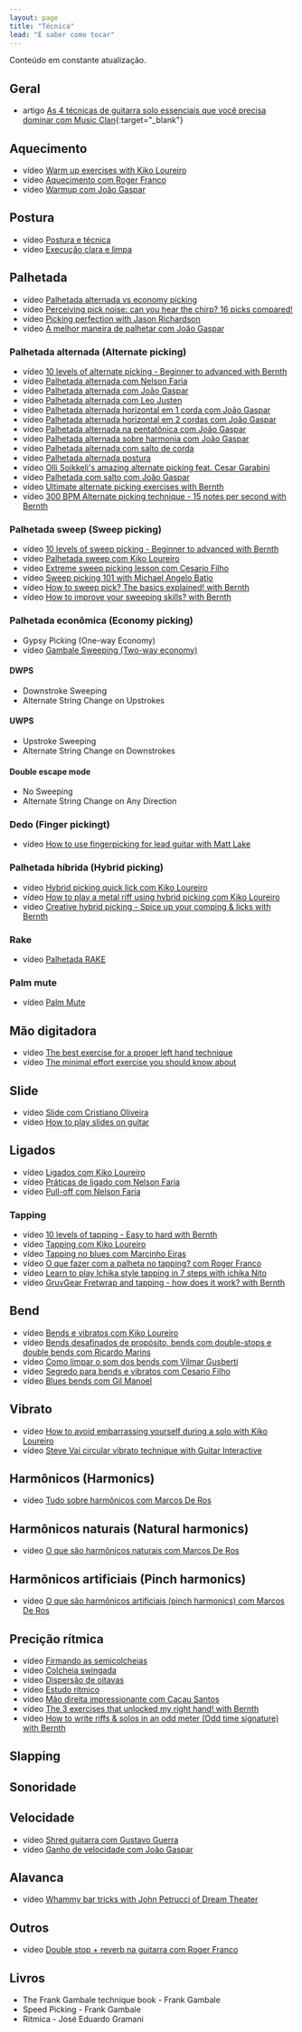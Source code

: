 ```yaml
---
layout: page
title: "Técnica"
lead: "É saber como tocar"
---
```


<div class="alert alert-primary" role="alert">
  Conteúdo em constante atualização.
</div>

## Geral

* <span class="badge badge-success">artigo</span> [As 4 técnicas de guitarra solo essenciais que você precisa dominar com Music Clan](https://musicclan.com.br/blog/tecnicas-de-guitarra-solo-essenciais/){:target="_blank"}

## Aquecimento

* <span class="badge badge-primary">vídeo</span> [Warm up exercises with Kiko Loureiro](warm-up/)
* <span class="badge badge-primary">vídeo</span> [Aquecimento com Roger Franco](warm-up/roger-franco/)
* <span class="badge badge-primary">vídeo</span> [Warmup com João Gaspar](warm-up/joao-gaspar/)

## Postura

* <span class="badge badge-primary">vídeo</span> [Postura e técnica](posture/)
* <span class="badge badge-primary">vídeo</span> [Execução clara e limpa](posture/execution/)

## Palhetada

* <span class="badge badge-primary">vídeo</span> [Palhetada alternada vs economy picking](picking/general/alternate-economy/)
* <span class="badge badge-primary">vídeo</span> [Perceiving pick noise: can you hear the chirp? 16 picks compared!](picking/general/chirp/)
* <span class="badge badge-primary">vídeo</span> [Picking perfection with Jason Richardson](picking/general/perfect/)
* <span class="badge badge-primary">vídeo</span> [A melhor maneira de palhetar com João Gaspar](picking/general/best/)

### Palhetada alternada (Alternate picking)

* <span class="badge badge-primary">vídeo</span> [10 levels of alternate picking - Beginner to advanced with Bernth](picking/alternate/10-levels/)
* <span class="badge badge-primary">vídeo</span> [Palhetada alternada com Nelson Faria](picking/alternate/nelson-faria/)
* <span class="badge badge-primary">vídeo</span> [Palhetada alternada com João Gaspar](picking/alternate/joao-gaspar/)
* <span class="badge badge-primary">vídeo</span> [Palhetada alternada com Leo Justen](picking/alternate/leo-justen/)
* <span class="badge badge-primary">vídeo</span> [Palhetada alternada horizontal em 1 corda com João Gaspar](picking/alternate/horizontal/1/)
* <span class="badge badge-primary">vídeo</span> [Palhetada alternada horizontal em 2 cordas com João Gaspar](picking/alternate/horizontal/2/)
* <span class="badge badge-primary">vídeo</span> [Palhetada alternada na pentatônica com João Gaspar](picking/alternate/pentatonic/)
* <span class="badge badge-primary">vídeo</span> [Palhetada alternada sobre harmonia com João Gaspar](picking/alternate/harmony/)
* <span class="badge badge-primary">vídeo</span> [Palhetada alternada com salto de corda](picking/alternate/string-skip/)
* <span class="badge badge-primary">vídeo</span> [Palhetada alternada postura](picking/alternate/posture/)
* <span class="badge badge-primary">vídeo</span> [Olli Soikkeli's amazing alternate picking feat. Cesar Garabini](picking/alternate/troy-grady/olli-soikkeli/)
* <span class="badge badge-primary">vídeo</span> [Palhetada com salto com João Gaspar](picking/alternate/joao-gaspar/skip/)
* <span class="badge badge-primary">vídeo</span> [Ultimate alternate picking exercises with Bernth](picking/alternate/bernth/)
* <span class="badge badge-primary">vídeo</span> [300 BPM Alternate picking technique - 15 notes per second with Bernth](picking/alternate/bernth/300/)


### Palhetada sweep (Sweep picking)

* <span class="badge badge-primary">vídeo</span> [10 levels of sweep picking - Beginner to advanced with Bernth](picking/sweep/bernth/10-levels/)
* <span class="badge badge-primary">vídeo</span> [Palhetada sweep com Kiko Loureiro](picking/sweep/kiko-loureiro/)
* <span class="badge badge-primary">vídeo</span> [Extreme sweep picking lesson com Cesario Filho](picking/sweep/cesario-filho/)
* <span class="badge badge-primary">vídeo</span> [Sweep picking 101 with Michael Angelo Batio](picking/sweep/michael-angelo-batio/)
* <span class="badge badge-primary">vídeo</span> [How to sweep pick? The basics explained! with Bernth](picking/sweep/bernth/basics/)
* <span class="badge badge-primary">vídeo</span> [How to improve your sweeping skills? with Bernth](picking/sweep/bernth/improve/)

### Palhetada econômica (Economy picking)

* Gypsy Picking (One-way Economy)
* <span class="badge badge-primary">vídeo</span> [Gambale Sweeping (Two-way economy)](picking/economy/gambale-sweeping/)

#### DWPS

* Downstroke Sweeping
* Alternate String Change on Upstrokes

#### UWPS

* Upstroke Sweeping
* Alternate String Change on Downstrokes

#### Double escape mode

* No Sweeping
* Alternate String Change on Any Direction

### Dedo (Finger pickingt)

* <span class="badge badge-primary">vídeo</span> [How to use fingerpicking for lead guitar with Matt Lake](picking/finger/)

### Palhetada híbrida (Hybrid picking)

* <span class="badge badge-primary">vídeo</span> [Hybrid picking quick lick com Kiko Loureiro](picking/hybrid/quick-lick/)
* <span class="badge badge-primary">vídeo</span> [How to play a metal riff using hybrid picking com Kiko Loureiro](picking/hybrid/metal-riff/)
* <span class="badge badge-primary">vídeo</span> [Creative hybrid picking - Spice up your comping & licks with Bernth](picking/hybrid/bernth/)

### Rake

* <span class="badge badge-primary">vídeo</span> [Palhetada RAKE](picking/rake/)

### Palm mute

* <span class="badge badge-primary">vídeo</span> [Palm Mute](picking/palm-mute/)

## Mão digitadora

* <span class="badge badge-primary">vídeo</span> [The best exercise for a proper left hand technique](frethand/)
* <span class="badge badge-primary">vídeo</span> [The minimal effort exercise you should know about](frethand/minimal-effort/)

## Slide

* <span class="badge badge-primary">vídeo</span> [Slide com Cristiano Oliveira](slide/cristiano-oliveira/)
* <span class="badge badge-primary">vídeo</span> [How to play slides on guitar](slide/how-to/)

## Ligados

* <span class="badge badge-primary">vídeo</span> [Ligados com Kiko Loureiro](legato/)
* <span class="badge badge-primary">vídeo</span> [Práticas de ligado com Nelson Faria](legato/nelson-faria/)
* <span class="badge badge-primary">vídeo</span> [Pull-off com Nelson Faria](legato/pull-off/)

### Tapping

* <span class="badge badge-primary">vídeo</span> [10 levels of tapping - Easy to hard with Bernth](legato/tapping/10-levels/)
* <span class="badge badge-primary">vídeo</span> [Tapping com Kiko Loureiro](legato/tapping/)
* <span class="badge badge-primary">vídeo</span> [Tapping no blues com Marcinho Eiras](legato/tapping/blues/)
* <span class="badge badge-primary">vídeo</span> [O que fazer com a palheta no tapping? com Roger Franco](legato/tapping/pick/)
* <span class="badge badge-primary">vídeo</span> [Learn to play Ichika style tapping in 7 steps with ichika Nito](legato/tapping/ichika/)
* <span class="badge badge-primary">vídeo</span> [GruvGear Fretwrap and tapping - how does it work? with Bernth](legato/tapping/bernth/)

## Bend

* <span class="badge badge-primary">vídeo</span> [Bends e vibratos com Kiko Loureiro](bend/kiko-loureiro/)
* <span class="badge badge-primary">vídeo</span> [Bends desafinados de propósito, bends com double-stops e double bends com Ricardo Marins](bend/ricardo-marins/)
* <span class="badge badge-primary">vídeo</span> [Como limpar o som dos bends com Vilmar Gusberti](bend/vilmar-gusberti/)
* <span class="badge badge-primary">vídeo</span> [Segredo para bends e vibratos com Cesario Filho](bend/cesario-filho/)
* <span class="badge badge-primary">vídeo</span> [Blues bends com Gil Manoel](bend/blues/)

## Vibrato

* <span class="badge badge-primary">vídeo</span> [How to avoid embarrassing yourself during a solo with Kiko Loureiro](vibrato/)
* <span class="badge badge-primary">vídeo</span> [Steve Vai circular vibrato technique with Guitar Interactive](vibrato/circular/)

## Harmônicos (Harmonics)

* <span class="badge badge-primary">vídeo</span> [Tudo sobre harmônicos com Marcos De Ros](harmonic/)

## Harmônicos naturais (Natural harmonics)

* <span class="badge badge-primary">vídeo</span> [O que são harmônicos naturais com Marcos De Ros](harmonic/natural/)

## Harmônicos artificiais (Pinch harmonics)

* <span class="badge badge-primary">vídeo</span> [O que são harmônicos artificiais (pinch harmonics) com Marcos De Ros](harmonic/pinch/)

## Precição rítmica

* <span class="badge badge-primary">vídeo</span> [Firmando as semicolcheias](rhythm/semiquaver/)
* <span class="badge badge-primary">vídeo</span> [Colcheia swingada](rhythm/quaver/)
* <span class="badge badge-primary">vídeo</span> [Dispersão de oitavas](rhythm/dispersion/)
* <span class="badge badge-primary">vídeo</span> [Estudo rítmico](rhythm/study/)
* <span class="badge badge-primary">vídeo</span> [Mão direita impressionante com Cacau Santos](rhythm/rigthhand/)
* <span class="badge badge-primary">vídeo</span> [The 3 exercises that unlocked my right hand! with Bernth](general/right-hand/)
* <span class="badge badge-primary">vídeo</span> [How to write riffs & solos in an odd meter (Odd time signature) with Bernth](rhythm/odd/7-8/)

## Slapping

## Sonoridade

## Velocidade

* <span class="badge badge-primary">vídeo</span> [Shred guitarra com Gustavo Guerra](general/shred/)
* <span class="badge badge-primary">vídeo</span> [Ganho de velocidade com João Gaspar](general/speed/)

## Alavanca

* <span class="badge badge-primary">vídeo</span> [Whammy bar tricks with John Petrucci of Dream Theater](general/whammy-bar/)

## Outros

* <span class="badge badge-primary">vídeo</span> [Double stop + reverb na guitarra com Roger Franco](general/double-stop/)

## Livros

* The Frank Gambale technique book - Frank Gambale
* Speed Picking - Frank Gambale
* Ritmica - José Eduardo Gramani

